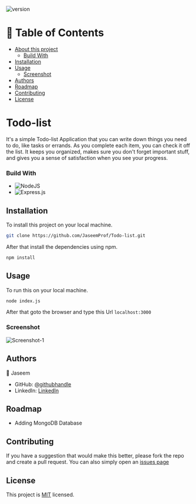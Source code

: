 ![version](https://img.shields.io/badge/Version-1.0.0-blue)
# 📗 Table of Contents
- [About this project](#todo-list)
  - [Build With](#build-with)
- [Installation](#installation)
- [Usage](#usage)
  - [Screenshot](#screenshot)
- [Authors](#authors)
- [Roadmap](#roadmap)
- [Contributing](#contributing)
- [License](#license)

# Todo-list
It's a simple Todo-list Application that you can write down things you need to do, like tasks or errands. As you complete each item, you can check it off the list. It keeps you organized, makes sure you don't forget important stuff, and gives you a sense of satisfaction when you see your progress.

### Build With

* ![NodeJS](https://img.shields.io/badge/node.js-6DA55F?style=for-the-badge&logo=node.js&logoColor=white)
* ![Express.js](https://img.shields.io/badge/express.js-%23404d59.svg?style=for-the-badge&logo=express&logoColor=%2361DAFB)

## Installation
To install this project on your local machine.
```bash
git clone https://github.com/JaseemProf/Todo-list.git
```
After that install the dependencies using npm.

```bash
npm install
```

## Usage 
To run this on your local machine.
```bash
node index.js
```
After that goto the browser and type this Url ``localhost:3000``

### Screenshot
![Screenshot-1](https://github.com/JaseemProf/Todo-list/assets/114237407/1c97393c-40fb-4380-9cf8-2ba3a9189135)

## Authors
👤 Jaseem

- GitHub: [@githubhandle](https://github.com/JaseemProf)
- LinkedIn: [LinkedIn](www.linkedin.com/in/jaseemprof)

## Roadmap
* Adding MongoDB Database

## Contributing
If you have a suggestion that would make this better, please fork the repo and create a pull request. You can also simply open an [issues page](https://github.com/JaseemProf/Todo-list/issues) 

## License
This project is [MIT](./LICENSE) licensed.

